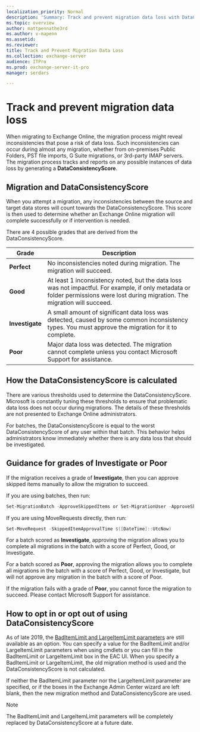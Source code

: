```yaml
---
localization_priority: Normal
description: 'Summary: Track and prevent migration data loss with DataConsistencyScore'
ms.topic: overview
author: mattpennathe3rd
ms.author: v-mapenn
ms.assetid: 
ms.reviewer: 
title: Track and Prevent Migration Data Loss
ms.collection: exchange-server
audience: ITPro
ms.prod: exchange-server-it-pro
manager: serdars

---
```


# Track and prevent migration data loss

When migrating to Exchange Online, the migration process might reveal inconsistencies that pose a risk of data loss. Such inconsistencies can occur during almost any migration, whether from on-premises Public Folders, PST file imports, G Suite migrations, or 3rd-party IMAP servers. The migration process tracks and reports on any possible instances of data loss by generating a **DataConsistencyScore**.

## Migration and DataConsistencyScore

When you attempt a migration, any inconsistencies between the source and target data stores will count towards the DataConsistencyScore. This score is then used to determine whether an Exchange Online migration will complete successfully or if intervention is needed.

There are 4 possible grades that are derived from the DataConsistencyScore.

|Grade|Description|
|---|---|
|**Perfect**| No inconsistencies noted during migration. The migration will succeed.|
|**Good**| At least 1 inconsistency noted, but the data loss was not impactful. For example, if only metadata or folder permissions were lost during migration. The migration will succeed.|
|**Investigate**|A small amount of significant data loss was detected, caused by some common inconsistency types. You must approve the migration for it to complete.|
|**Poor**|Major data loss was detected. The migration cannot complete unless you contact Microsoft Support for assistance.|

## How the DataConsistencyScore is calculated

There are various thresholds used to determine the DataConsistencyScore. Microsoft is constantly tuning these thresholds to ensure that problematic data loss does not occur during migrations. The details of these thresholds are not presented to Exchange Online administrators.

For batches, the DataConsistencyScore is equal to the worst DataConsistencyScore of any user within that batch. This behavior helps administrators know immediately whether there is any data loss that should be investigated.

## Guidance for grades of Investigate or Poor

If the migration receives a grade of **Investigate**, then you can approve skipped items manually to allow the migration to succeed.

If you are using batches, then run:

```PowerShell
Set-MigrationBatch -ApproveSkippedItems or Set-MigrationUser -ApproveSkippedItems
```

If you are using MoveRequests directly, then run:

```PowerShell
Set-MoveRequest -SkippedItemApprovalTime $([DateTime]::UtcNow)
```

For a batch scored as **Investigate**, approving the migration allows you to complete all migrations in the batch with a score of Perfect, Good, or Investigate.

For a batch scored as **Poor**, approving the migration allows you to complete all migrations in the batch with a score of Perfect, Good, or Investigate, but will not approve any migration in the batch with a score of Poor.

If the migration fails with a grade of **Poor**, you cannot force the migration to succeed. Please contact Microsoft Support for assistance.

## How to opt in or opt out of using DataConsistencyScore

As of late 2019, the [BadItemLimit and LargeItemLimit parameters](https://docs.microsoft.com/powershell/module/exchange/move-and-migration/new-moverequest) are still available as an option. You can specify a value for the BadItemLimit and/or LargeItemLimit parameters when using cmdlets or you can fill in the BadItemLimit or LargeItemLimit box in the EAC UI. When you specify a BadItemLimit or LargeItemLimit, the old migration method is used and the DataConsistencyScore is not calculated.

If neither the BadItemLimit parameter nor the LargeItemLimit parameter are specified, or if the boxes in the Exchange Admin Center wizard are left blank, then the new migration method and DataConsistencyScore are used.

> [!NOTE]
> The BadItemLimit and LargeItemLimit parameters will be completely replaced by DataConsistencyScore at a future date.
